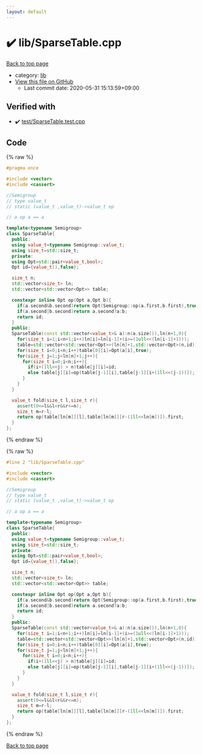 ```yaml
---
layout: default
---
```


<!-- mathjax config similar to math.stackexchange -->
<script type="text/javascript" async
  src="https://cdnjs.cloudflare.com/ajax/libs/mathjax/2.7.5/MathJax.js?config=TeX-MML-AM_CHTML">
</script>
<script type="text/x-mathjax-config">
  MathJax.Hub.Config({
    TeX: { equationNumbers: { autoNumber: "AMS" }},
    tex2jax: {
      inlineMath: [ ['$','$'] ],
      processEscapes: true
    },
    "HTML-CSS": { matchFontHeight: false },
    displayAlign: "left",
    displayIndent: "2em"
  });
</script>

<script type="text/javascript" src="https://cdnjs.cloudflare.com/ajax/libs/jquery/3.4.1/jquery.min.js"></script>
<script src="https://cdn.jsdelivr.net/npm/jquery-balloon-js@1.1.2/jquery.balloon.min.js" integrity="sha256-ZEYs9VrgAeNuPvs15E39OsyOJaIkXEEt10fzxJ20+2I=" crossorigin="anonymous"></script>
<script type="text/javascript" src="../../assets/js/copy-button.js"></script>
<link rel="stylesheet" href="../../assets/css/copy-button.css" />


# :heavy_check_mark: lib/SparseTable.cpp

<a href="../../index.html">Back to top page</a>

* category: <a href="../../index.html#e8acc63b1e238f3255c900eed37254b8">lib</a>
* <a href="{{ site.github.repository_url }}/blob/master/lib/SparseTable.cpp">View this file on GitHub</a>
    - Last commit date: 2020-05-31 15:13:59+09:00




## Verified with

* :heavy_check_mark: <a href="../../verify/test/SparseTable.test.cpp.html">test/SparseTable.test.cpp</a>


## Code

<a id="unbundled"></a>
{% raw %}
```cpp
#pragma once

#include <vector>
#include <cassert>

//Semigroup
// type value_t 
// static (value_t ,value_t)->value_t op

// a op a == a

template<typename Semigroup>
class SparseTable{
  public:
  using value_t=typename Semigroup::value_t;
  using size_t=std::size_t;
  private:
  using Opt=std::pair<value_t,bool>;
  Opt id={value_t(),false};

  size_t n;
  std::vector<size_t> ln;
  std::vector<std::vector<Opt>> table;

  constexpr inline Opt op(Opt a,Opt b){
    if(a.second&b.second)return Opt(Semigroup::op(a.first,b.first),true);
    if(a.second|b.second)return a.second?a:b;
    return id;
  }
  public:
  SparseTable(const std::vector<value_t>& a):n(a.size()),ln(n+1,0){
    for(size_t i=1;i<n+1;i++)ln[i]=ln[i-1]+(i>=(1ull<<(ln[i-1]+1)));
    table=std::vector<std::vector<Opt>>(ln[n]+1,std::vector<Opt>(n,id));
    for(size_t i=0;i<n;i++)table[0][i]=Opt(a[i],true);
    for(size_t j=1;j<ln[n]+1;j++){
      for(size_t i=0;i<n;i++){
        if(i+(1ll<<j) > n)table[j][i]=id;
        else table[j][i]=op(table[j-1][i],table[j-1][i+(1ll<<(j-1))]);
      }
    }
  }

  value_t fold(size_t l,size_t r){
    assert(0<=l&&l<r&&r<=n);
    size_t m=r-l;
    return op(table[ln[m]][l],table[ln[m]][r-(1ll<<ln[m])]).first;
  }
};
```
{% endraw %}

<a id="bundled"></a>
{% raw %}
```cpp
#line 2 "lib/SparseTable.cpp"

#include <vector>
#include <cassert>

//Semigroup
// type value_t 
// static (value_t ,value_t)->value_t op

// a op a == a

template<typename Semigroup>
class SparseTable{
  public:
  using value_t=typename Semigroup::value_t;
  using size_t=std::size_t;
  private:
  using Opt=std::pair<value_t,bool>;
  Opt id={value_t(),false};

  size_t n;
  std::vector<size_t> ln;
  std::vector<std::vector<Opt>> table;

  constexpr inline Opt op(Opt a,Opt b){
    if(a.second&b.second)return Opt(Semigroup::op(a.first,b.first),true);
    if(a.second|b.second)return a.second?a:b;
    return id;
  }
  public:
  SparseTable(const std::vector<value_t>& a):n(a.size()),ln(n+1,0){
    for(size_t i=1;i<n+1;i++)ln[i]=ln[i-1]+(i>=(1ull<<(ln[i-1]+1)));
    table=std::vector<std::vector<Opt>>(ln[n]+1,std::vector<Opt>(n,id));
    for(size_t i=0;i<n;i++)table[0][i]=Opt(a[i],true);
    for(size_t j=1;j<ln[n]+1;j++){
      for(size_t i=0;i<n;i++){
        if(i+(1ll<<j) > n)table[j][i]=id;
        else table[j][i]=op(table[j-1][i],table[j-1][i+(1ll<<(j-1))]);
      }
    }
  }

  value_t fold(size_t l,size_t r){
    assert(0<=l&&l<r&&r<=n);
    size_t m=r-l;
    return op(table[ln[m]][l],table[ln[m]][r-(1ll<<ln[m])]).first;
  }
};

```
{% endraw %}

<a href="../../index.html">Back to top page</a>

